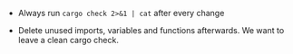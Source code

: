 - Always run `cargo check 2>&1 | cat` after every change

- Delete unused imports, variables and functions afterwards. We want to leave a clean cargo check.

